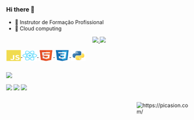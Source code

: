### Hi there 👋



- 🔭 Instrutor de Formação Profissional
- 🌱 Cloud computing 

<div align="center">
  <a href="https://github.com/Dortagomes">
  <img height="180em" src="https://github-readme-stats.vercel.app/api?username=Dortagomes&show_icons=true&theme=cobalt&include_all_commits=true&count_private=true"/>
  <img height="180em" src="https://github-readme-stats.vercel.app/api/top-langs/?username=Dortagomes&layout=compact&langs_count=7&theme=cobalt"/>
</div> <br>

<div style="display: inline_block">
  <img align="center" height="30" width="40" src="https://raw.githubusercontent.com/devicons/devicon/master/icons/javascript/javascript-plain.svg">
  <img align="center"  height="30" width="40" src="https://raw.githubusercontent.com/devicons/devicon/master/icons/react/react-original.svg">
  <img align="center"  height="30" width="40" src="https://raw.githubusercontent.com/devicons/devicon/master/icons/html5/html5-original.svg">
  <img align="center"  height="30" width="40" src="https://raw.githubusercontent.com/devicons/devicon/master/icons/css3/css3-original.svg">
  <img align="center"  height="30" width="40" src="https://raw.githubusercontent.com/devicons/devicon/master/icons/python/python-original.svg">
 
</div>

##

<div>
  
  <a href="https://www.instagram.com/thi_jesusgomes/" target="_blank"><img src="https://img.shields.io/badge/-Instagram-%23E4405F?style=for-the-badge&logo=instagram&logoColor=white" target="_blank"></a>
 	
 <a href="https://discord.gg/kY4C7X4X" target="_blank"><img src="https://img.shields.io/badge/Discord-7289DA?style=for-the-badge&logo=discord&logoColor=white" target="_blank"></a> 
  <a href = "mailto:thiago.cloudsenai@gmail.com"><img src="https://img.shields.io/badge/-Gmail-%23333?style=for-the-badge&logo=gmail&logoColor=white" target="_blank"></a>
  <a href="https://www.linkedin.com/in/thiago-gomes-69a577b5/" target="_blank"><img src="https://img.shields.io/badge/-LinkedIn-%230077B5?style=for-the-badge&logo=linkedin&logoColor=white" target="_blank"></a> 
##
  <a  href="www.instagram.com/thi_jesusgomes/"><img  align="right" width="150" height="150" src="https://i.picasion.com/pic92/141a8fc966bc85bf4bd41796031a93bb.gif" width="80" height="80" border="" alt="https://picasion.com/" /></a><br /><a href="https://picasion.com/"></a> 
  
</div>
  

